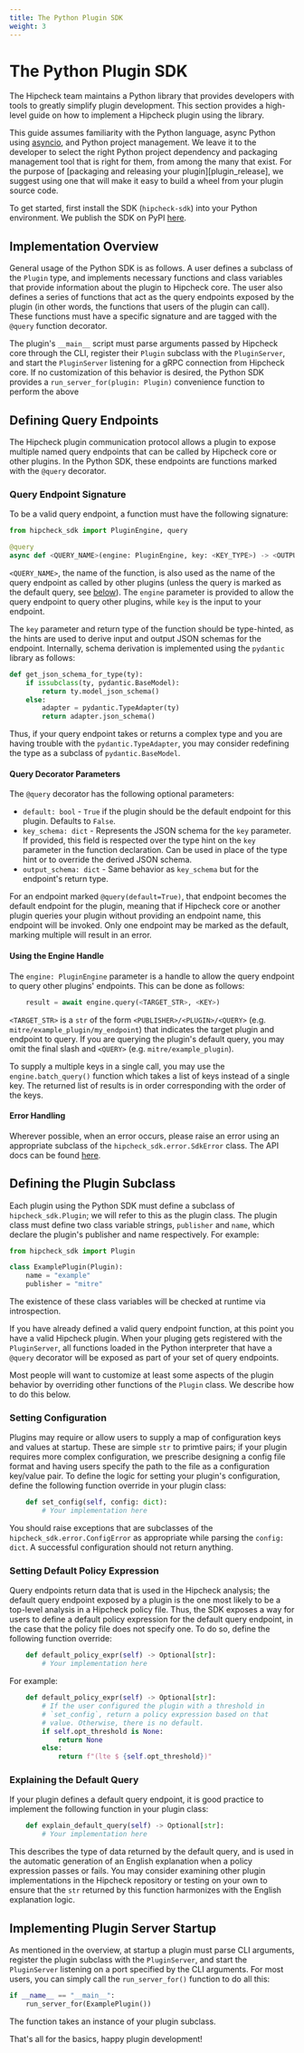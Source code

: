 ```yaml
---
title: The Python Plugin SDK
weight: 3
---
```


# The Python Plugin SDK

The Hipcheck team maintains a Python library that provides developers with tools
to greatly simplify plugin development. This section provides a high-level guide
on how to implement a Hipcheck plugin using the library.

This guide assumes familiarity with the Python language, async Python using
[asyncio][asyncio], and Python project management. We leave it to the developer
to select the right Python project dependency and packaging management tool
that is right for them, from among the many that exist. For the purpose of
[packaging and releasing your plugin][plugin_release], we suggest using one
that will make it easy to build a wheel from your plugin source code.

To get started, first install the SDK (`hipcheck-sdk`) into your Python
environment. We publish the SDK on PyPI
[here](https://pypi.org/project/hipcheck-sdk/).

## Implementation Overview

General usage of the Python SDK is as follows. A user defines a subclass of the
`Plugin` type, and implements necessary functions and class variables that provide
information about the plugin to Hipcheck core. The user also defines a series of
functions that act as the query endpoints exposed by the plugin (in other words,
the functions that users of the plugin can call). These functions must have a
specific signature and are tagged with the `@query` function decorator.

The plugin's `__main__` script must parse arguments passed by Hipcheck core through
the CLI, register their `Plugin` subclass with the `PluginServer`, and start the
`PluginServer` listening for a gRPC connection from Hipcheck core. If no
customization of this behavior is desired, the Python SDK provides a
`run_server_for(plugin: Plugin)` convenience function to perform the above

## Defining Query Endpoints

The Hipcheck plugin communication protocol allows a plugin to expose multiple
named query endpoints that can be called by Hipcheck core or other plugins. In
the Python SDK, these endpoints are functions marked with the `@query`
decorator.

### Query Endpoint Signature

To be a valid query endpoint, a function must have the following
signature:

```python
from hipcheck_sdk import PluginEngine, query

@query
async def <QUERY_NAME>(engine: PluginEngine, key: <KEY_TYPE>) -> <OUTPUT_TYPE>
```

`<QUERY_NAME>`, the name of the function, is also used as the name of the query
endpoint as called by other plugins (unless the query is marked as the default
query, see [below](#query-decorator-parameters)). The `engine` parameter is
provided to allow the query endpoint to query other plugins, while `key` is the
input to your endpoint.

The `key` parameter and return type of the function should be type-hinted, as
the hints are used to derive input and output JSON schemas for the endpoint.
Internally, schema derivation is implemented using the `pydantic` library as
follows:

```python
def get_json_schema_for_type(ty):
	if issubclass(ty, pydantic.BaseModel):
		return ty.model_json_schema()
    else:
        adapter = pydantic.TypeAdapter(ty)
        return adapter.json_schema()
```

Thus, if your query endpoint takes or returns a complex type and you are having
trouble with the `pydantic.TypeAdapter`, you may consider redefining the type as
a subclass of `pydantic.BaseModel`.

#### Query Decorator Parameters

The `@query` decorator has the following optional parameters:
- `default: bool` - `True` if the plugin should be the default endpoint for this
	plugin. Defaults to `False`.
- `key_schema: dict` - Represents the JSON schema for the `key` parameter. If provided,
	this field is respected over the type hint on the `key` parameter in the function
	declaration. Can be used in place of the type hint or to override the derived
	JSON schema.
- `output_schema: dict` - Same behavior as `key_schema` but for the endpoint's return type.

For an endpoint marked `@query(default=True)`, that endpoint becomes the
default endpoint for the plugin, meaning that if Hipcheck core or another
plugin queries your plugin without providing an endpoint name, this endpoint
will be invoked. Only one endpoint may be marked as the default, marking
multiple will result in an error.

#### Using the Engine Handle

The `engine: PluginEngine` parameter is a handle to allow the query endpoint to
query other plugins' endpoints. This can be done as follows:

```python
	result = await engine.query(<TARGET_STR>, <KEY>)
```

`<TARGET_STR>` is a `str` of the form `<PUBLISHER>/<PLUGIN>/<QUERY>` (e.g.
`mitre/example_plugin/my_endpoint`) that indicates the target plugin and
endpoint to query.  If you are querying the plugin's default query, you may omit
the final slash and `<QUERY>` (e.g. `mitre/example_plugin`).

To supply a multiple keys in a single call, you may use the
`engine.batch_query()` function which takes a list of keys instead of a single
key. The returned list of results is in order corresponding with the order of
the keys.

#### Error Handling

Wherever possible, when an error occurs, please raise an error using an
appropriate subclass of the `hipcheck_sdk.error.SdkError` class. The API docs
can be found [here](todo).

## Defining the Plugin Subclass

Each plugin using the Python SDK must define a subclass of
`hipcheck_sdk.Plugin`; we will refer to this as the plugin class. The plugin
class must define two class variable strings, `publisher` and `name`, which
declare the plugin's publisher and name respectively. For example:

```python
from hipcheck_sdk import Plugin

class ExamplePlugin(Plugin):
    name = "example"
    publisher = "mitre"
```

The existence of these class variables will be checked at runtime via
introspection.

If you have already defined a valid query endpoint function, at this point you
have a valid Hipcheck plugin. When your pluging gets registered with the
`PluginServer`, all functions loaded in the Python interpreter that have a
`@query` decorator will be exposed as part of your set of query endpoints.

Most people will want to customize at least some aspects of the plugin behavior
by overriding other functions of the `Plugin` class. We describe how to do this
below.

### Setting Configuration

Plugins may require or allow users to supply a map of configuration keys and
values at startup. These are simple `str` to primtive pairs; if your plugin
requires more complex configuration, we prescribe designing a config file
format and having users specify the path to the file as a configuration
key/value pair. To define the logic for setting your plugin's configuration,
define the following function override in your plugin class:

```python
	def set_config(self, config: dict):
		# Your implementation here
```

You should raise exceptions that are subclasses of the
`hipcheck_sdk.error.ConfigError` as appropriate while parsing the `config:
dict`. A successful configuration should not return anything.

### Setting Default Policy Expression

Query endpoints return data that is used in the Hipcheck analysis; the default
query endpoint exposed by a plugin is the one most likely to be a top-level
analysis in a Hipcheck policy file. Thus, the SDK exposes a way for users to
define a default policy expression for the default query endpoint, in the case
that the policy file does not specify one. To do so, define the following
function override:

```python
 	def default_policy_expr(self) -> Optional[str]:
		# Your implementation here
```

For example:

```python
 	def default_policy_expr(self) -> Optional[str]:
		# If the user configured the plugin with a threshold in
		# `set_config`, return a policy expression based on that
		# value. Otherwise, there is no default.
		if self.opt_threshold is None:
            return None
        else:
            return f"(lte $ {self.opt_threshold})"

```

### Explaining the Default Query

If your plugin defines a default query endpoint, it is good practice to implement the following function in your plugin class:

```python
	def explain_default_query(self) -> Optional[str]:
		# Your implementation here
```

This describes the type of data returned by the default query, and is used in
the automatic generation of an English explanation when a policy expression
passes or fails. You may consider examining other plugin implementations in the
Hipcheck repository or testing on your own to ensure that the `str` returned by
this function harmonizes with the English explanation logic.

## Implementing Plugin Server Startup

As mentioned in the overview, at startup a plugin must parse CLI arguments,
register the plugin subclass with the `PluginServer`, and start the
`PluginServer` listening on a port specified by the CLI arguments. For most
users, you can simply call the `run_server_for()` function to do all this:

```python
if __name__ == "__main__":
    run_server_for(ExamplePlugin())
```

The function takes an instance of your plugin subclass.

That's all for the basics, happy plugin development!

[asyncio]: https://docs.python.org/3/library/asyncio.html
[plugin-release]: @/docs/guide/making-plugins/release.md
[policy-expr]: @/docs/guide/config/policy-expr.md
[policy-file]: @/docs/guide/config/policy-file.md
